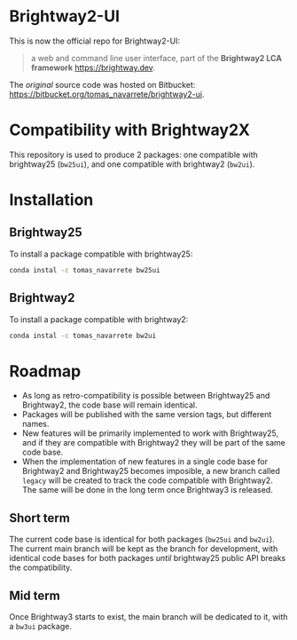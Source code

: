Brightway2-UI
=============

This is now the official repo for  Brightway2-UI:

> a web and command line user interface, part of the **Brightway2 LCA framework** <https://brightway.dev>. 

The _original_ source code was hosted on Bitbucket: <https://bitbucket.org/tomas_navarrete/brightway2-ui>.

Compatibility with Brightway2X
==============================

This repository is used to produce 2 packages: one compatible with brightway25 (`bw25ui`), and one compatible with brightway2 (`bw2ui`).

Installation
============

Brightway25
-----------

To install a package compatible with brightway25:

```bash
conda instal -c tomas_navarrete bw25ui
```

Brightway2
----------

To install a package compatible with brightway2:

```bash
conda instal -c tomas_navarrete bw2ui
```

Roadmap
=======

+ As long as retro-compatibility is possible between Brightway25 and Brightway2, the code base will remain identical.
+ Packages will be published with the same version tags, but different names.
+ New features will be primarily implemented to work with Brightway25, and if they are compatible with Brightway2 they will be part of the same code base.
+ When the implementation of new features in a single code base for Brightway2 and Brightway25 becomes imposible, a new branch called `legacy` will be created to track the code compatible with Brightway2. The same will be done in the long term once Brightway3 is released.

Short term
-----------

The current code base is identical for both packages (`bw25ui` and `bw2ui`).
The current main branch will be kept as the branch for development, with identical code bases for both packages _until_ brightway25 public API breaks the compatibility.

Mid term
--------

Once Brightway3 starts to exist, the main branch will be dedicated to it, with a `bw3ui` package.


